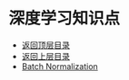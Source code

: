 # 深度学习知识点

* [返回顶层目录](../../README.md#目录)
* [返回上层目录](../deep-learning.md)
* [Batch Normalization](batch-normalization/batch-normalization.md)


